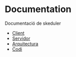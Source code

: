# Documentation

Documentació de skeduler

- [Client](CLIENT.md)
- [Servidor](SERVER.md)
- [Arquitectura](arquitectura.svg)
- [Codi](CODI.md)
